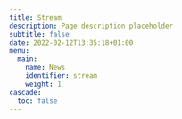 ```yaml
---
title: Stream
description: Page description placeholder
subtitle: false
date: 2022-02-12T13:35:18+01:00
menu:
  main:
    name: News
    identifier: stream
    weight: 1
cascade:
  toc: false
---
```


